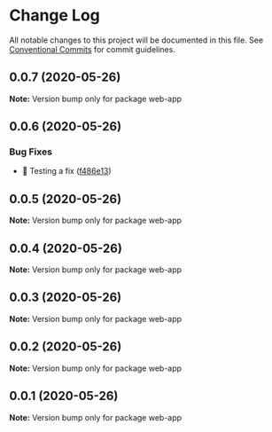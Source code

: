 # Change Log

All notable changes to this project will be documented in this file.
See [Conventional Commits](https://conventionalcommits.org) for commit guidelines.

## 0.0.7 (2020-05-26)

**Note:** Version bump only for package web-app





## 0.0.6 (2020-05-26)


### Bug Fixes

* 🐛 Testing a fix ([f486e13](https://github.com/visdesignlab/upset2dep/commit/f486e133b1b47e26171979da052083b720a1aa05))





## 0.0.5 (2020-05-26)

**Note:** Version bump only for package web-app





## 0.0.4 (2020-05-26)

**Note:** Version bump only for package web-app





## 0.0.3 (2020-05-26)

**Note:** Version bump only for package web-app





## 0.0.2 (2020-05-26)

**Note:** Version bump only for package web-app





## 0.0.1 (2020-05-26)

**Note:** Version bump only for package web-app
